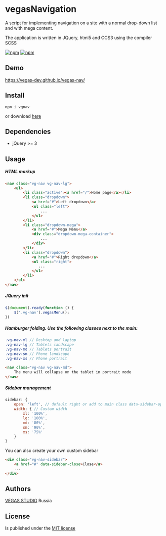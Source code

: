# vegasNavigation
A script for implementing navigation on a site with a normal drop-down list and with mega content.

The application is written in JQuery, html5 and ССS3 using the compiler SCSS

[![npm](https://img.shields.io/npm/v/vgnav.svg?style=flat-square&maxAge=600)](https://www.npmjs.com/package/vgnav) [![npm](https://img.shields.io/npm/l/vgnav.svg?style=flat-square)]()

## Demo
https://vegas-dev.github.io/vegas-nav/

## Install
```
npm i vgnav
```

or download [here](https://github.com/vegas-dev/vegas-nav/archive/master.zip)

## Dependencies
* jQuery >= 3

## Usage
##### HTML markup
```html
<nav class="vg-nav vg-nav-lg">
    <ul>
        <li class="active"><a href="/">Home page</a></li>
		<li class="dropdown">
            <a href="#">Left dropdown</a>
            <ul class="left">
                ...
            </ul>
        </li>
        <li class="dropdown-mega">
            <a href="#">Mega Menu</a>
            <div class="dropdown-mega-container">
                ... 
            </div>
        </li>
        <li class="dropdown">
            <a href="#">Right dropdown</a>
            <ul class="right">
		       ...
            </ul>
        </li>
    </ul>
</nav>
```

##### JQuery init
```javascript
$(document).ready(function () {
    $('.vg-nav').vegasMenu();
})
```

##### Hamburger folding. Use the following classes next to the main:
```scss
.vg-nav-xl // Desktop and laptop
.vg-nav-lg // Tablets landscape
.vg-nav-md // Tablets portrait
.vg-nav-sm // Phone landscape
.vg-nav-xs // Phone portrait
```

```html
<nav class="vg-nav vg-nav-md">
    The menu will collapse on the tablet in portrait mode
</nav>
```

##### Sidebar management
```javascript
sidebar: {
    open: 'left', // default right or add to main class data-sidebar-open="left"
    width: { // Custom width
        xl: '100%',
        lg: '100%',
        md: '80%',
        sm: '90%',
        xs: '75%'
    }
}
```

You can also create your own custom sidebar

```html
<div class="vg-nav-sidebar">
    <a href="#" data-sidebar-close>Close</a>
    ...
</div>
```

## Authors

[VEGAS STUDIO](https://vegas-dev.com)  Russia

## License 
Is published under the [MIT license](http://www.opensource.org/licenses/mit-license)
